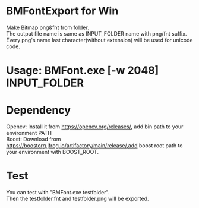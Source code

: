 # BMFontExport for Win
Make Bitmap png&amp;fnt from folder.  
The output file name is same as INPUT_FOLDER name with png/fnt suffix.  
Every png's name last character(without extension) will be used for unicode code.  

# Usage: BMFont.exe [-w 2048] INPUT_FOLDER

# Dependency
Opencv: Install it from https://opencv.org/releases/, add bin path to your environment PATH  
Boost: Download from https://boostorg.jfrog.io/artifactory/main/release/,add boost root path to your environment with BOOST_ROOT.  

# Test
You can test with "BMFont.exe testfolder".  
Then the testfolder.fnt and testfolder.png will be exported.

